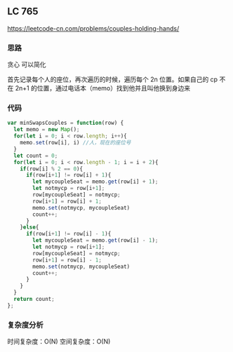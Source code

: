 ## LC 765

https://leetcode-cn.com/problems/couples-holding-hands/

### 思路

贪心 可以简化

首先记录每个人的座位，再次遍历的时候，遍历每个 2n 位置。如果自己的 cp 不在 2n+1 的位置，通过电话本（memo）找到他并且叫他换到身边来

### 代码

```JavaScript
var minSwapsCouples = function(row) {
  let memo = new Map();
  for(let i = 0; i < row.length; i++){
    memo.set(row[i], i) //人，现在的座位号
  }
  let count = 0;
  for(let i = 0; i < row.length - 1; i = i + 2){
    if(row[i] % 2 == 0){
      if(row[i+1] != row[i] + 1){
        let mycoupleSeat = memo.get(row[i] + 1);
        let notmycp = row[i+1];
        row[mycoupleSeat] = notmycp;
        row[i+1] = row[i] + 1;
        memo.set(notmycp, mycoupleSeat)
        count++;
      }
    }else{
      if(row[i+1] != row[i] - 1){
        let mycoupleSeat = memo.get(row[i] - 1);
        let notmycp = row[i+1];
        row[mycoupleSeat] = notmycp;
        row[i+1] = row[i] - 1;
        memo.set(notmycp, mycoupleSeat)
        count++;
      }
    }
  }
  return count;
};

```

### 复杂度分析

时间复杂度：O(N)
空间复杂度：O(N)
